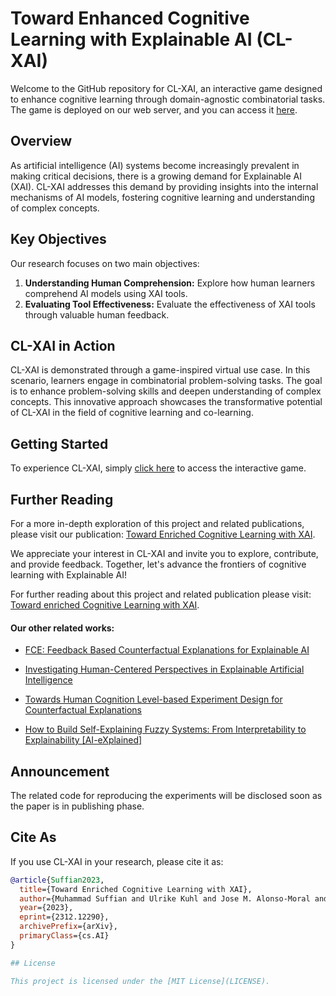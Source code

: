 # Toward Enhanced Cognitive Learning with Explainable AI (CL-XAI)

Welcome to the GitHub repository for CL-XAI, an interactive game designed to enhance cognitive learning through domain-agnostic combinatorial tasks. The game is deployed on our web server, and you can access it [here](http://85.235.144.146:8888/index.html).

## Overview

As artificial intelligence (AI) systems become increasingly prevalent in making critical decisions, there is a growing demand for Explainable AI (XAI). CL-XAI addresses this demand by providing insights into the internal mechanisms of AI models, fostering cognitive learning and understanding of complex concepts.

## Key Objectives

Our research focuses on two main objectives:

1. **Understanding Human Comprehension:** Explore how human learners comprehend AI models using XAI tools.
2. **Evaluating Tool Effectiveness:** Evaluate the effectiveness of XAI tools through valuable human feedback.

## CL-XAI in Action

CL-XAI is demonstrated through a game-inspired virtual use case. In this scenario, learners engage in combinatorial problem-solving tasks. The goal is to enhance problem-solving skills and deepen understanding of complex concepts. This innovative approach showcases the transformative potential of CL-XAI in the field of cognitive learning and co-learning.

## Getting Started

To experience CL-XAI, simply [click here](http://85.235.144.146:8888/index.html) to access the interactive game.

## Further Reading

For a more in-depth exploration of this project and related publications, please visit our publication: [Toward Enriched Cognitive Learning with XAI](#).

We appreciate your interest in CL-XAI and invite you to explore, contribute, and provide feedback. Together, let's advance the frontiers of cognitive learning with Explainable AI!

For further reading about this project and related publication please visit:
[Toward enriched Cognitive Learning with XAI](https://arxiv.org/abs/2312.12290).

#### Our other related works:
- [FCE: Feedback Based Counterfactual Explanations for Explainable AI](https://ieeexplore.ieee.org/document/9819899)
  
- [Investigating Human-Centered Perspectives in Explainable Artificial Intelligence](https://ceur-ws.org/Vol-3518/paper4.pdf)
  
- [Towards Human Cognition Level-based Experiment Design for Counterfactual Explanations](https://ieeexplore.ieee.org/abstract/document/9994203)
  
- [How to Build Self-Explaining Fuzzy Systems: From Interpretability to Explainability [AI-eXplained]](https://ieeexplore.ieee.org/document/10384509/references#references)

## Announcement
The related code for reproducing the experiments will be disclosed soon as the paper is in publishing phase.

## Cite As

If you use CL-XAI in your research, please cite it as:

```bibtex
@article{Suffian2023,
  title={Toward Enriched Cognitive Learning with XAI},
  author={Muhammad Suffian and Ulrike Kuhl and Jose M. Alonso-Moral and Alessandro Bogliolo},
  year={2023},
  eprint={2312.12290},
  archivePrefix={arXiv},
  primaryClass={cs.AI}
}

## License

This project is licensed under the [MIT License](LICENSE).


